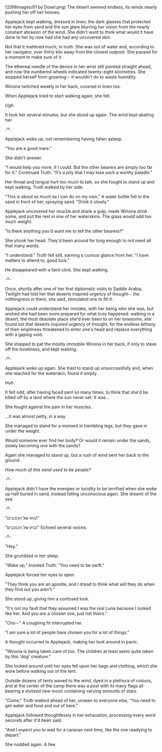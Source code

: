 ![](99Images/01 by Doxel.png)
The desert seemed endless, its winds nearly pushing her off her hooves.

Applejack kept walking, dressed in linen, the dark glasses that protected her eyes from sand and the sun glare blurring her vision from the nearly constant abrasion of the wind. She didn't want to think what would it have done to her by now had she had any uncovered skin.

Not that it mattered much, in truth. She was out of water and, according to her navigator, over thirty kilo  away from the closest outpost. She paused for a moment to make sure of it.

The ethereal needle of the device in her wrist still pointed straight ahead, and now the numbered wheels indicated twenty-eight kilometres. She stopped herself from groaning-- it wouldn't do to waste humidity.

Winona twitched weakly in her back, covered in linen too.

When Applejack tried to start walking again, she fell.

*Ugh.*

It took her several minutes, but she stood up again. The wind kept abating her.

-º-

Applejack woke up, not remembering having fallen asleep.

 "You are a good mare."

She didn't answer.

 "I would help you more, if I could. But the other bearers are simply too far for it." Continued Truth. "It's a pity that I may lose such a worthy paladin."

Her throat and tongue hurt too much to talk, so she fought to stand up and kept walking. Truth walked by her side.

 "This is about as much as I can do on my own," A water bottle fell to the sand in front of her, spraying sand. "Drink it slowly."

Applejack uncovered her muzzle and drank a gulp, made Winona drink some, and put the rest in one of her waterskins. The glass would add too much weight.

 "Is there anything you'd want me to tell the other bearers?"

She shook her head. They'd been around for long enough to not need all that many words.

 "I understand." Truth fell still, earning a curious glance from her. "I have matters to attend to, good luck."

He disappeared with a faint click. She kept walking.

-º-

Once, shortly after one of her first diplomatic visits to Saddle Arabia, Twilight had told her that deserts inspired urgency of thought-- the nothingness in there, she said, stimulated one to fill it.

Applejack could understand her mistake, with her being who she was, but wished she had been more prepared for what truly happened: walking in a desert, the most desolate place she'd ever been to on her lonesome, she found out that deserts *required* urgency of thought, for the endless lethany of their emptiness threatened to enter one's head and replace everything with a gaping void.

She stopped to pat the mostly immobile Winona in her back, if only to stave off the loneliness, and kept walking.


-º-

Applejack woke up again. She tried to stand up unsuccessfully and, when she reached for the waterskin, found it empty.

*Huh*.

It felt odd, after having faced peril so many times, to think that she'd be killed off by a land where the sun never set. It was...

She fought against the pain in her muscles.

...it was almost petty, in a way.

She managed to stand for a moment in trembling legs, but they gave in under the weight.

Would someone ever find her body? Or would it remain under the sands, slowly becoming one with the sands?

Again she managed to stand up, but a rush of wind sent her back to the ground.

*How much of this sand used to be people?*

-º-

Applejack didn't have the energies or lucidity to be terrified when she woke up half buried in sand, instead falling unconscious again. She dreamt of the sea.


-º-

 "בתו של הכוכבים!"
 
 "בתו של הכוכבים!" Echoed several voices.

-º-

 "Hey."

She grumbled in her sleep.

 "Wake up," Insisted Truth. "You need to be swift."

Applejack forced her eyes to open.

 "They think you are an apostle, and I dread to think what will they do when they find out you aren't."

She stood up, giving him a confused look.

 "It's not my fault that they assumed I was the real Luna because I looked like her. And you *are* a chosen one, just not theirs."

 "Cho--" A coughing fit interrupted her.

 "I am sure a lot of people have chosen you for a lot of things."

A thought occurred to Applejack, making her look around in panic.

 "Winona is being taken care of too. The children at least seem quite taken by this 'dog' creature."

She looked around until her eyes fell upon her bags and clothing, which she wore before walking out of the tent.

Outside dozens of tents waved to the wind, dyed in a plethora of colours, and at the center of the camp there was a post with its many flags all bearing a stylized new moon containing varying amounts of stars.

 "Come," Truth walked ahead of her, unseen to everyone else, "You need to get water and food and out of here."

Applejack followed thoughtlessly in her exhaustion, processing every word seconds after it'd been said.

 "And I expect you to wait for a caravan next time, like the one readying to depart."

She nodded again. A few 